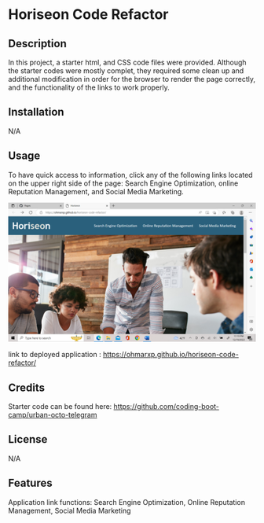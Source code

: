# Horiseon Code Refactor


## Description

In this project, a starter html, and CSS code files were provided. 
Although the starter codes were mostly complet, they required some clean up and additional modification in order for the browser to render the page correctly, and the functionality of the links to work properly.

## Installation

N/A

## Usage

To have quick access to information, click any of the following links located on the upper right side of the page: Search Engine Optimization, online Reputation Management, and Social Media Marketing.

![Deployed webpage](assets/images/horiseon-code-refactor-deployed.png)

link to deployed application : https://ohmarxp.github.io/horiseon-code-refactor/

## Credits

Starter code can be found here: https://github.com/coding-boot-camp/urban-octo-telegram

## License

N/A

## Features

Application link functions: Search Engine Optimization, Online Reputation Management, Social Media Marketing